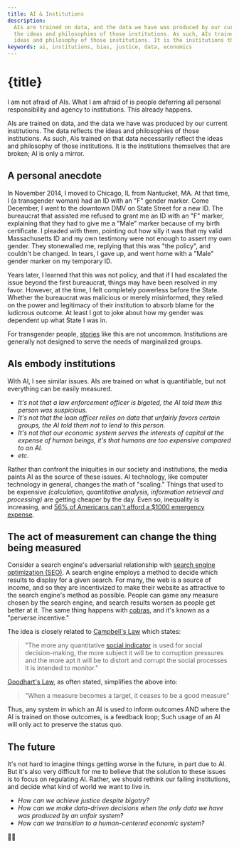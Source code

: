 ```yaml
---
title: AI & Institutions
description:
  AIs are trained on data, and the data we have was produced by our current institutions. The data reflects
  the ideas and philosophies of those institutions. As such, AIs trained on that data necessarily reflect the
  ideas and philosophy of those institutions. It is the institutions themselves that are broken; AI is only a mirror.
keywords: ai, institutions, bias, justice, data, economics
---
```


# {title}

I am not afraid of AIs. What I am afraid of is people deferring all personal responsibility and agency to institutions. This already happens.

AIs are trained on data, and the data we have was produced by our current institutions. The data reflects the ideas and philosophies of those institutions. As such, AIs trained on that data necessarily reflect the ideas and philosophy of those institutions. It is the institutions themselves that are broken; AI is only a mirror.

## A personal anecdote

In November 2014, I moved to Chicago, IL from Nantucket, MA. At that time, I (a transgender woman) had an ID with an "F" gender marker. Come December, I went to the downtown DMV on State Street for a new ID. The bureaucrat that assisted me refused to grant me an ID with an "F" marker, explaining that they had to give me a "Male" marker because of my birth certificate. I pleaded with them, pointing out how silly it was that my valid Massachusetts ID and my own testimony were not enough to assert my own gender. They stonewalled me, replying that this was "the policy", and couldn't be changed. In tears, I gave up, and went home with a "Male" gender marker on my temporary ID.

Years later, I learned that this was not policy, and that if I had escalated the issue beyond the first bureaucrat, things may have been resolved in my favor. However, at the time, I felt completely powerless before the State. Whether the bureaucrat was malicious or merely misinformed, they relied on the power and legitimacy of their institution to absorb blame for the ludicrous outcome. At least I got to joke about how my gender was dependent up what State I was in.

For transgender people, [stories][I Emailed My Doctor 133 Times: The Crisis In the British Healthcare System] like this are not uncommon. Institutions are generally not designed to serve the needs of marginalized groups.

## AIs embody institutions

With AI, I see similar issues. AIs are trained on what is quantifiable, but not everything can be easily measured.

- _It's not that a law enforcement officer is bigoted, the AI told them this person was suspicious._
- _It's not that the loan officer relies on data that unfairly favors certain groups, the AI told them not to lend to this person._
- _It's not that our economic system serves the interests of capital at the expense of human beings, it's that humans are too expensive compared to an AI._
- _etc._

Rather than confront the iniquities in our society and institutions, the media paints AI as the source of these issues. AI technology, like computer technology in general, changes the math of "scaling." Things that used to be expensive _(calculation, quantitative analysis, information retrieval and processing)_ are getting cheaper by the day. Even so, inequality is increasing, and [56% of Americans can't afford a $1000 emergency expense][Bankrate emergency savings report].

## The act of measurement can change the thing being measured

Consider a search engine's adversarial relationship with [search engine optimization (SEO)][SEO]. A search engine employs a method to decide which results to display for a given search. For many, the web is a source of income, and so they are incentivized to make their website as attractive to the search engine's method as possible. People can game any measure chosen by the search engine, and search results worsen as people get better at it. The same thing happens with [cobras][Cobra Effect], and it's known as a "perverse incentive."

The idea is closely related to [Campbell's Law] which states:

> "The more any quantitative [social indicator](https://en.wikipedia.org/wiki/Social_indicator 'Social indicator') is used for social decision-making, the more subject it will be to corruption pressures and the more apt it will be to distort and corrupt the social processes it is intended to monitor."

[Goodhart's Law], as often stated, simplifies the above into:

> "When a measure becomes a target, it ceases to be a good measure"

Thus, any system in which an AI is used to inform outcomes AND where the AI is trained on those outcomes, is a feedback loop; Such usage of an AI will only act to preserve the status quo.

## The future

It's not hard to imagine things getting worse in the future, in part due to AI. But it's also very difficult for me to believe that the solution to these issues is to focus on regulating AI. Rather, we should rethink our failing institutions, and decide what kind of world we want to live in.

- _How can we achieve justice despite bigotry?_
- _How can we make data-driven decisions when the only data we have was produced by an unfair system?_
- _How can we transition to a human-centered economic system?_

🤷‍♀️

[I Emailed My Doctor 133 Times: The Crisis In the British Healthcare System]: https://www.youtube.com/watch?v=v1eWIshUzr8
[Bankrate emergency savings report]: https://www.bankrate.com/banking/savings/emergency-savings-report/
[SEO]: https://en.wikipedia.org/wiki/Search_engine_optimization
[Cobra Effect]: https://en.wikipedia.org/wiki/Perverse_incentive#The_original_cobra_effect
[Campbell's Law]: https://en.wikipedia.org/wiki/Campbell%27s_law
[Goodhart's Law]: https://en.wikipedia.org/wiki/Goodhart%27s_law
